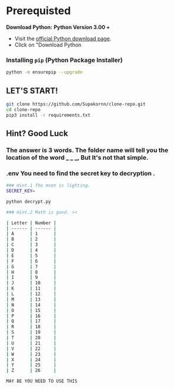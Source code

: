 # Prerequisted

**Download Python:**
**Python Version 3.00 +**

- Visit the [official Python download page](https://www.python.org/downloads/).
- Click on "Download Python

### Installing `pip` (Python Package Installer)

```bash
python -m ensurepip --upgrade
```

## LET'S START!

```bash
git clone https://github.com/Supakornn/clone-repo.git
cd clone-repo
pip3 install -r requirements.txt
```

## Hint? Good Luck

### The answer is 3 words. The folder name will tell you the location of the word \_ \_ \_, But It's not that simple.

### .env You need to find the secret key to decryption .

```bash
### Hint.1 The moon is lighting.
SECRET_KEY=
```

```bash
python decrypt.py
```

```bash
### Hint.2 Math is good. ><

| Letter | Number |
| ------ | ------ |
| A      | 1      |
| B      | 2      |
| C      | 3      |
| D      | 4      |
| E      | 5      |
| F      | 6      |
| G      | 7      |
| H      | 8      |
| I      | 9      |
| J      | 10     |
| K      | 11     |
| L      | 12     |
| M      | 13     |
| N      | 14     |
| O      | 15     |
| P      | 16     |
| Q      | 17     |
| R      | 18     |
| S      | 19     |
| T      | 20     |
| U      | 21     |
| V      | 22     |
| W      | 23     |
| X      | 24     |
| Y      | 25     |
| Z      | 26     |

MAY BE YOU NEED TO USE THIS
```

